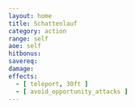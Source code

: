 ```yaml
---
layout: home
title: Schattenlauf
category: action
range: self
aoe: self
hitbonus: 
savereq: 
damage: 
effects:
  - [ teleport, 30ft ]
  - [ avoid_opportunity_attacks ]
---
```

